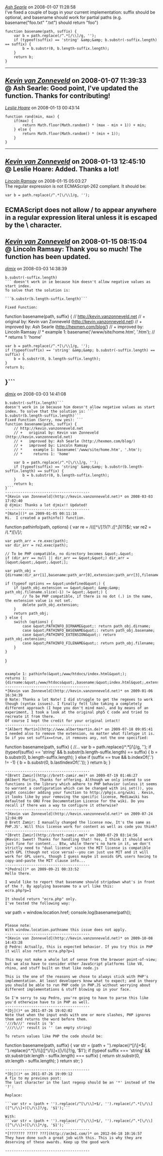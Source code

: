 *[Ash Searle]()* on 2008-01-07 11:28:58  
I've fixed a couple of bugs in your current implementation: suffix should be optional, and basename should work for partial paths (e.g. basename(&quot;foo.txt&quot; &quot;.txt&quot;) should return &quot;foo&quot;)

```
function basename(path, suffix) {
    var b = path.replace(/^.*[/\\]/g, '');
    if (typeof(suffix) == 'string' &amp;&amp; b.substr(-suffix.length) == suffix) {
        b = b.substr(0, b.length-suffix.length);
    }
    return b;
}
```
---------------------------------------
*[Kevin van Zonneveld](http://kevin.vanzonneveld.net)* on 2008-01-07 11:39:33  
@ Ash Searle: Good point, I've updated the function. Thanks for contributing!
---------------------------------------
*[Leslie Hoare]()* on 2008-01-13 00:43:14  
```
function rand(min, max) {
    if(max) {
        return Math.floor(Math.random() * (max - min + 1)) + min;
    } else {
        return Math.floor(Math.random() * (min + 1));
    }
}
```
---------------------------------------
*[Kevin van Zonneveld](http://kevin.vanzonneveld.net)* on 2008-01-13 12:45:10  
@ Leslie Hoare: Added. Thanks a lot!
---------------------------------------
*[Lincoln Ramsay]()* on 2008-01-15 05:03:27  
The regular expression is not ECMAScript-262 compliant.
It should be:

```
var b = path.replace(/^.*[\/\\]/g, '');
```

ECMAScript does not allow / to appear anywhere in a regular expression literal unless it is escaped by the \ character.
---------------------------------------
*[Kevin van Zonneveld](http://kevin.vanzonneveld.net)* on 2008-01-15 08:15:04  
@ Lincoln Ramsay: Thank you so much! The function has been updated.
---------------------------------------
*[djmix]()* on 2008-03-03 14:38:39  
```
b.substr(-suffix.length)
``` doesn't work in ie because him doesn't allow negative values as start index.
To solve that the solution is:

```b.substr(b.length-suffix.length)```

Fixed Function:
```
function basename(path, suffix) {
    // http://kevin.vanzonneveld.net
    // +   original by: Kevin van Zonneveld (http://kevin.vanzonneveld.net)
    // +   improved by: Ash Searle (http://hexmen.com/blog/)
    // +   improved by: Lincoln Ramsay
    // *     example 1: basename('/www/site/home.htm', '.htm');
    // *     returns 1: 'home'
 
    var b = path.replace(/^.*[\/\\]/g, '');
    if (typeof(suffix) == 'string' &amp;&amp; b.substr(-suffix.length) == suffix) {
        b = b.substr(0, b.length-suffix.length);
    }
    return b;
}```
---------------------------------------
*[djmix]()* on 2008-03-03 14:41:08  
```
b.substr(-suffix.length)```
doesn't work in ie because him doesn't allow negative values as start index. To solve that the solution is: ```
b.substr(b.length-suffix.length)```
Fixed Function (Sorry, now yes): ```
function basename(path, suffix) {
    // http://kevin.vanzonneveld.net
    // +   original by: Kevin van Zonneveld (http://kevin.vanzonneveld.net)
    // +   improved by: Ash Searle (http://hexmen.com/blog/)
    // +   improved by: Lincoln Ramsay
    // *     example 1: basename('/www/site/home.htm', '.htm');
    // *     returns 1: 'home'
 
    var b = path.replace(/^.*[\/\\]/g, '');
    if (typeof(suffix) == 'string' &amp;&amp; b.substr(b.length-suffix.length) == suffix) {
        b = b.substr(0, b.length-suffix.length);
    }
    return b;
}```
---------------------------------------
*[Kevin van Zonneveld](http://kevin.vanzonneveld.net)* on 2008-03-03 17:02:40  
@ djmix: Thanks a lot djmix!! Updated!
---------------------------------------
*[Nate]()* on 2009-01-05 00:11:10  
Hi.  I created a pathinfo() function.

```
function pathinfo(path, options)
{
	var re = /(([^\\/]*?)(?:\.([^.]*))?)$/;
	var re2 = /(.*)[\\/]/;
	
	var path_arr = re.exec(path);
	var dir_arr = re2.exec(path);
	
	// To be PHP compatible, no directory becomes &quot;.&quot;
	if (dir_arr == null || dir_arr == &quot;&quot;) dir_arr = [&quot;&quot;,&quot;.&quot;];
	
	var path_obj = {dirname:dir_arr[1],basename:path_arr[0],extension:path_arr[3],filename:path_arr[2]};
	
	if (typeof options == &quot;undefined&quot;) {
		if (path_obj.extension == &quot;&quot; &amp;&amp; path_obj.filename.slice(-1) != &quot;.&quot;) {
			// To be PHP compatible, if there is no dot (.) in the name, the extension value is not set.
			delete path_obj.extension;
		}
		return path_obj;
	} else {
		switch (options) {
			case &quot;PATHINFO_DIRNAME&quot;: return path_obj.dirname;
			case &quot;PATHINFO_BASENAME&quot;: return path_obj.basename;
			case &quot;PATHINFO_EXTENSION&quot;: return path_obj.extension;
			case &quot;PATHINFO_FILENAME&quot;: return path_obj.filename;
		}
	}
}
```

example 1: pathinfo(&quot;/www/htdocs/index.html&quot;);
returns 1: {dirname:&quot;/www/htdocs&quot;,basename:&quot;index.html&quot;,extension:&quot;html&quot;,filename:&quot;index&quot;}
---------------------------------------
*[Kevin van Zonneveld](http://kevin.vanzonneveld.net)* on 2009-01-06 16:34:39  
@ Nate: Thanks a lot Nate! I did struggle to get the regexes to work though (syntax issues). I finally felt like taking a completely different approach (I hope you don't mind man), and by means of an experiment, I took a look at the original php5 C code and tried to recreate it from there.
Of course I kept the credit for your original intact!
---------------------------------------
*[Albert Martin](http://www.albertmartin.de)* on 2009-07-18 09:05:41  
I needed also to remove the extension, no matter what filetype it is. So if you set suffix==true, it removes any, not the one specified:
```
function basename(path, suffix) {
    //...
    var b = path.replace(/^.*[\/\\]/g, '');
    if (typeof(suffix) == 'string' && b.substr(b.length-suffix.length) == suffix) {
        b = b.substr(0, b.length-suffix.length);
    } else if (suffix == true && b.indexOf('.') != -1) {
		b = b.substr(0, b.lastIndexOf('.'));
	}
    return b;
}
```
---------------------------------------
*[Brett Zamir](http://brett-zamir.me)* on 2009-07-19 01:46:27  
@Albert Martin, Thanks for offering. Although we only intend to use functions in the library which adhere to PHP behavior (unless it seems to warrant a configuration which can be changed with ini_set()), you might consider adding your function to http://phpjs.org/wiki . Kevin, it looks like by your removing the specific license, Mediawiki has defaulted to GNU Free Documentation License for the wiki. Do you recall if there was a way to configure it otherwise?
---------------------------------------
*[Kevin van Zonneveld](http://kevin.vanzonneveld.net)* on 2009-07-24 12:04:09  
@ Brett Zamir: I manually changed the license now. It's the same as PHP.JS'. Will this license work for content as well as code you think?
---------------------------------------
*[Brett Zamir](http://brett-zamir.me)* on 2009-07-29 03:14:56  
@Kevin: Sweet! Thanks for handling that! Yes, I think it should work just fine for content... Btw, while there's no harm in it, we don't strictly need to "dual license" since the MIT license is compatible with GPL (though not vice versa)--you can just use MIT and it will work for GPL users, though I guess maybe it avoids GPL users having to copy-and-paste the MIT clause info...
---------------------------------------
*[Pedro]()* on 2009-09-21 00:33:52  
Hello there.

I would like to report that basename should stripdown what's in front of the ?. By applying basename to a url like this:
ecra.php?p=1

It should return "ecra.php" only.
I've tested the following way:

```
var path = window.location.href;
console.log(basename(path)); 
```

Please note:
With window.location.pathname this issue does not apply.
---------------------------------------
*[Kevin van Zonneveld](http://kevin.vanzonneveld.net)* on 2009-10-08 14:43:28  
@ Pedro: Actually, this is expected behavior. If you try this in PHP it will also return ecra.php?p=1

This may not make a whole lot of sense from the browser point-of-view; but we also have to consider other JavaScript platforms like V8, rhino, and stuff built on that like node.js

This is the one of the reasons we chose to always stick with PHP's implementation. At least developers know what to expect; and in theory you should be able to run PHP code in PHP.JS without worrying about different implementations & stuff blowing up in your face.

So I'm sorry to say Pedro, you're going to have to parse this like you'd otherwise have to in PHP as well.
---------------------------------------
*[Dj]()* on 2011-07-26 19:02:02  
Note that when the input ends with one or more slashes, PHP ignores them and returns the word before them.
'///b///' result is 'b'
'///\\//' result is '' (an empty string)

To return values like PHP the code should be:
```
function basename(path, suffix) {
    var str = (path + '').replace(/^[\/\\]+$/, '').replace(/^.*[\/\\]([^\/\\]+)[\/\\]?/g, '$1');
    if (typeof suffix === 'string' && str.substr(str.length - suffix.length) === suffix) {
    	return str.substr(0, str.length - suffix.length);
    }
    return str;
}
```
---------------------------------------
*[Dj]()* on 2011-07-26 19:09:12  
A fix to my previous post:
The last character in the last regexp should be an '*' instead of the '?':

Replace: 

```var str = (path + '').replace(/^[\/\\]+$/, '').replace(/^.*[\/\\]([^\/\\]+)[\/\\]?/g, '$1');```

With:
```var str = (path + '').replace(/^[\/\\]+$/, '').replace(/^.*[\/\\]([^\/\\]+)[\/\\]*/g, '$1');```
---------------------------------------
*[??????? ????? ???](http://an3m1.com/)* on 2012-04-18 10:16:57  
They have done such a great job with this. This is why they are deserving of these awards. Keep up the good work

---------------------------------------
